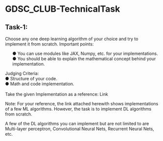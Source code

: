 # GDSC_CLUB-TechnicalTask

## Task-1:
Choose any one deep learning algorithm of your choice and try to
implement it from scratch.
Important points:
<ul>
● You can use modules like JAX, Numpy, etc. for your
implementations.<br>
● You should be able to explain the mathematical concept
behind your implementation.<br>
 </ul>
Judging Criteria:<br>
● Structure of your code.<br>
● Math and code implementation.<br>
<br>
Take the given Implementation as a reference: Link <br>

Note: For your reference, the link attached herewith shows implementations
of a few ML algorithms. However, the task is to implement DL algorithms
from scratch.<br>

A few of the DL algorithms you can implement but are not limited
to are Multi-layer perceptron, Convolutional Neural Nets,
Recurrent Neural Nets, etc.

